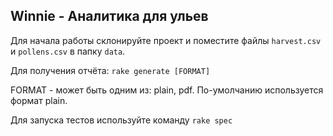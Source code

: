 ## Winnie - Аналитика для ульев

Для начала работы склонируйте проект и поместите файлы `harvest.csv` и `pollens.csv` в папку `data`.

Для получения отчёта: 
`rake generate [FORMAT]`

FORMAT - может быть одним из: plain, pdf. По-умолчанию используется формат plain.

Для запуска тестов используйте команду `rake spec`